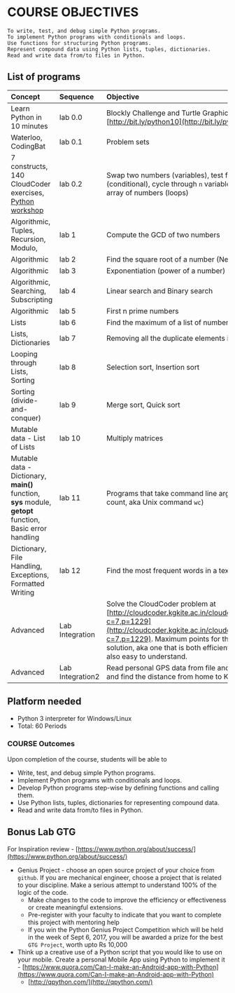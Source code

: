 # COURSE OBJECTIVES

```
To write, test, and debug simple Python programs.
To implement Python programs with conditionals and loops.
Use functions for structuring Python programs.
Represent compound data using Python lists, tuples, dictionaries.
Read and write data from/to files in Python.
```

## List of programs

| Concept | Sequence | Objective |
| :--- | :--- | :--- |
| Learn Python in 10 minutes | lab 0.0 | Blockly Challenge and Turtle Graphics, Read [http://bit.ly/python10](http://bit.ly/python10) |
| Waterloo, CodingBat | lab 0.1 | Problem sets |
| 7 constructs, 140 CloudCoder exercises, [Python workshop](https://github.com/kgisl/pythonFDP/blob/master/manual/pc0.md) | lab 0.2 | Swap two numbers \(variables\), test for Leap Year \(conditional\), cycle through `n` variables, and sum of array of numbers \(loops\) |
| Algorithmic, Tuples, Recursion, Modulo,  | lab 1 | Compute the GCD of two numbers |
| Algorithmic | lab 2 | Find the square root of a number \(Newton’s method\) |
| Algorithmic | lab 3 | Exponentiation \(power of a number\) |
| Algorithmic, Searching, Subscripting | lab 4 | Linear search and Binary search |
| Algorithmic | lab 5 | First n prime numbers |
| Lists | lab 6 | Find the maximum of a list of numbers |
| Lists, Dictionaries | lab 7 | Removing  all the duplicate elements in a list |
| Looping through Lists, Sorting | lab 8 | Selection sort, Insertion sort |
| Sorting \(divide-and-conquer\) | lab 9 | Merge sort, Quick sort |
| Mutable data - List of Lists | lab 10 | Multiply matrices |
| Mutable data - Dictionary, **main\(\)** function, **sys** module, **getopt** function, Basic error handling | lab 11 | Programs that take command line arguments \(word count, aka Unix command `wc`\) |
| Dictionary, File Handling, Exceptions, Formatted Writing | lab 12 | Find the most frequent words in a text read from a file |
| Advanced | Lab Integration | Solve the CloudCoder problem at  [http://cloudcoder.kgkite.ac.in/cloudcoder/\#exercise?c=7,p=1229](http://cloudcoder.kgkite.ac.in/cloudcoder/#exercise?c=7,p=1229). Maximum points for the most elegant solution, aka one that is both efficient and one that is also easy to understand. |
| Advanced | Lab Integration2 | Read personal GPS data from file and plot on a map and find the distance from home to KITE |

## Platform needed

* Python 3 interpreter for Windows/Linux
* Total: 60 Periods 

### COURSE Outcomes

Upon completion of the course, students will be able to

* Write, test, and debug simple Python programs.
* Implement Python programs with conditionals and loops.
* Develop Python programs step-wise by defining functions and calling them.
* Use Python lists, tuples, dictionaries for representing compound data.
* Read and write data from/to files in Python.

## Bonus Lab GTG

For Inspiration review - [https://www.python.org/about/success/](https://www.python.org/about/success/)

* Genius Project - choose an open source project of your choice from `github`. If you are mechanical engineer, choose a project that is related to your discipline. Make a serious attempt to understand 100%  of the logic of the code. 
  * Make changes to the code to improve the efficiency or effectiveness or create meaningful extensions. 
  * Pre-register with your faculty to indicate that you want to complete this project with mentoring help 
  * If you win the Python Genius Project Competition which will be held in the week of Sept 6, 2017, you will be awarded a prize for the best `GTG Project`,  worth upto Rs 10,000 
* Think up a creative use of a Python script that you would like to use on your mobile. Create a personal Mobile App using Python to implement it - [https://www.quora.com/Can-I-make-an-Android-app-with-Python](https://www.quora.com/Can-I-make-an-Android-app-with-Python) 
  * [http://qpython.com/](http://qpython.com/)  



